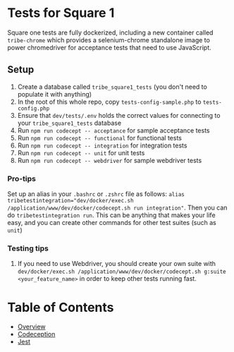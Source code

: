 # Tests for Square 1

Square one tests are fully dockerized, including a new container called `tribe-chrome` which provides a selenium-chrome
standalone image to power chromedriver for acceptance tests that need to use JavaScript.

## Setup

1. Create a database called `tribe_square1_tests` (you don't need to populate it with anything)
1. In the root of this whole repo, copy `tests-config-sample.php` to `tests-config.php`
1. Ensure that `dev/tests/.env` holds the correct values for connecting to your `tribe_square1_tests` database
1. Run `npm run codecept -- acceptance` for sample acceptance tests
1. Run `npm run codecept -- functional` for functional tests
1. Run `npm run codecept -- integration` for integration tests
1. Run `npm run codecept -- unit` for unit tests
1. Run `npm run codecept -- webdriver` for sample webdriver tests

### Pro-tips

Set up an alias in your `.bashrc` or `.zshrc` file as follows: `alias tribetestintegration="dev/docker/exec.sh /application/www/dev/docker/codecept.sh run integration"`. Then you can do `tribetestintegration run`. This can be anything that makes your life easy, and you can create other commands for other test suites (such as `unit`)

### Testing tips

1. If you need to use Webdriver, you should create your own suite with `dev/docker/exec.sh /application/www/dev/docker/codecept.sh g:suite <your_feature_name>` in order to keep other tests running fast.

# Table of Contents

* [Overview](/docs/tests/README.md)
* [Codeception](/dev/tests/README.md)
* [Jest](/docs/tests/jest.md)
